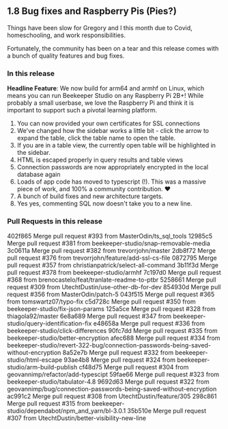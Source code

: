 
## 1.8 Bug fixes and Raspberry Pis (Pies?)

Things have been slow for Gregory and I this month due to Covid, homeschooling, and work responsibilities.

Fortunately, the community has been on a tear and this release comes with a bunch of quality features and bug fixes.

### In this release

**Headline Feature**: We now build for arm64 and armhf on Linux, which means you can run Beekeeper Studio on any Raspberry Pi 2B+! While probably a small userbase, we love the Raspberry Pi and think it is important to support such a pivotal learning platform.


1. You can now provided your own certificates for SSL connections
2. We've changed how the sidebar works a little bit - click the arrow to expand the table, click the table name to open the table.
3. If you are in a table view, the currently open table will be highlighted in the sidebar.
2. HTML is escaped properly in query results and table views
3. Connection passwords are now appropriately encrypted in the local database again
4. Loads of app code has moved to typescript (!). This was a massive piece of work, and 100% a community contribution. :heart:
5. A bunch of build fixes and new architecture targets.
6. Yes yes, commenting SQL now doesn't take you to a new line.


### Pull Requests in this release

402f865 Merge pull request #393 from MasterOdin/ts_sql_tools
12985c5 Merge pull request #381 from beekeeper-studio/snap-removable-media
3c0611a Merge pull request #382 from trevorrjohn/master
2db8f72 Merge pull request #376 from trevorrjohn/feature/add-ssl-cs-file
0872795 Merge pull request #357 from christianpatrick/select-all-command
3b11f3d Merge pull request #378 from beekeeper-studio/armhf
7c197d0 Merge pull request #368 from brenocastelo/feat/tranlate-readme-to-ptbr
5258661 Merge pull request #309 from UtechtDustin/use-other-db-for-dev
854930d Merge pull request #356 from MasterOdin/patch-5
043f515 Merge pull request #365 from tomswartz07/typo-fix
c5d728c Merge pull request #350 from beekeeper-studio/fix-json-params
125a5ce Merge pull request #328 from thiagola92/master
6e8a689 Merge pull request #347 from beekeeper-studio/query-identification-fix
e48658a Merge pull request #336 from beekeeper-studio/click-differences
90fc7dd Merge pull request #335 from beekeeper-studio/better-encryption
afec688 Merge pull request #334 from beekeeper-studio/revert-322-bug/connection-passwords-being-saved-without-encryption
8a52e7b Merge pull request #332 from beekeeper-studio/html-escape
93ae4b8 Merge pull request #324 from beekeeper-studio/arm-build-publish
cf48d75 Merge pull request #304 from geovannimp/refactor/add-typescipt
59fae66 Merge pull request #323 from beekeeper-studio/tabulator-4.8
9692d63 Merge pull request #322 from geovannimp/bug/connection-passwords-being-saved-without-encryption
ac991c2 Merge pull request #308 from UtechtDustin/feature/305
298c861 Merge pull request #315 from beekeeper-studio/dependabot/npm_and_yarn/bl-3.0.1
35b510e Merge pull request #307 from UtechtDustin/better-visibility-new-line